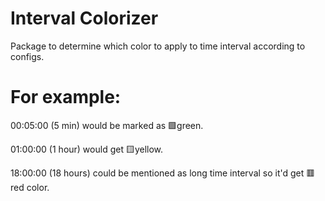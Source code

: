# Interval Colorizer
Package to determine which color to apply to time interval according to configs.

# For example:
00:05:00 (5 min) would be marked as 🟩green.

01:00:00 (1 hour) would get 🟨yellow.

18:00:00 (18 hours) could be mentioned as long time interval so it'd get 🟥red color.
